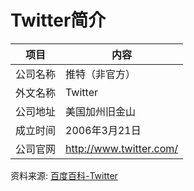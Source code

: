 # Twitter简介

|项目|内容|
|-----|-----|
|公司名称|推特（非官方）|
|外文名称|Twitter|
|公司地址|美国加州旧金山|
|成立时间|2006年3月21日|
|公司官网|http://www.twitter.com/|

资料来源: 
[百度百科-Twitter](https://baike.baidu.com/item/Twitter)